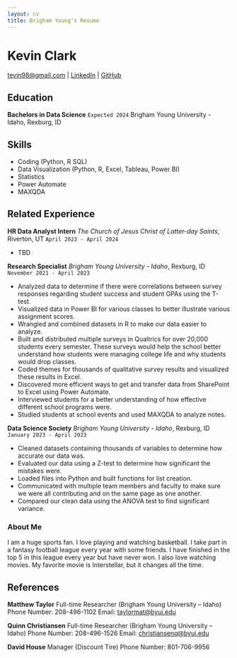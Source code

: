 ```yaml
---
layout: cv
title: Brigham Young's Resume
---
```

# Kevin Clark

<div id="webaddress">
<a href="tevin98@gmail.com">tevin98@gmail.com</a>
| <a href="http://www.linkedin.com/in/kevin-clark0">LinkedIn</a>
| <a href="https://github.com/kevinwc3">GitHub</a>
</div>

<!-- https://www.monique.tech/the-art-of-markdown -->

## Education

__Bachelors in Data Science__
`Expected 2024`
Brigham Young University - Idaho, Rexburg, ID

## Skills
- Coding (Python, R SQL)
- Data Visualization (Python, R, Excel, Tableau, Power BI)
- Statistics
- Power Automate
- MAXQDA

## Related Experience

__HR Data Analyst Intern__
_The Church of Jesus Christ of Latter-day Saints_, Riverton, UT
`April 2023 - April 2024`
- TBD

__Research Specialist__
_Brigham Young University - Idaho_, Rexburg, ID
`November 2021 - April 2023`
- Analyzed data to determine if there were correlations between survey responses regarding student success and student GPAs using the T-test.
- Visualized data in Power BI for various classes to better illustrate various assignment scores.
- Wrangled and combined datasets in R to make our data easier to analyze.
- Built and distributed multiple surveys in Qualtrics for over 20,000 students every semester. These surveys would help the school better understand how students were managing college life and why students would drop classes.
- Coded themes for thousands of qualitative survey results and visualized these results in Excel.
- Discovered more efficient ways to get and transfer data from SharePoint to Excel using Power Automate.
- Interviewed students for a better understanding of how effective different school programs were.
- Studied students at school events and used MAXQDA to analyze notes.

__Data Science Society__
_Brigham Young University - Idaho_, Rexburg, ID
`January 2023 - April 2023`
- Cleaned datasets containing thousands of variables to determine how accurate our data was.
- Evaluated our data using a Z-test to determine how significant the mistakes were.
- Loaded files into Python and built functions for list creation.
- Communicated with multiple team members and faculty to make sure we were all contributing and on the same page as
one another.
- Compared our clean data using the ANOVA test to find significant variance.


### About Me
I am a huge sports fan. I love playing and watching basketball. I take part in a fantasy football league every year with some friends.
I have finished in the top 5 in this league every year but have never won. I also love watching movies. My favorite movie is
Interstellar, but it changes all the time.


## References


__Matthew Taylor__
Full-time Researcher (Brigham Young University – Idaho)
Phone Number: 208-496-1102
Email: taylormat@byui.edu

__Quinn Christiansen__
Full-time Researcher (Brigham Young University – Idaho)
Phone Number: 208-496-1526
Email: christiansenq@byui.edu


__David House__
Manager (Discount Tire)
Phone Number: 801-706-9956



<!-- ### Footer

Last updated: May 2013 -->


